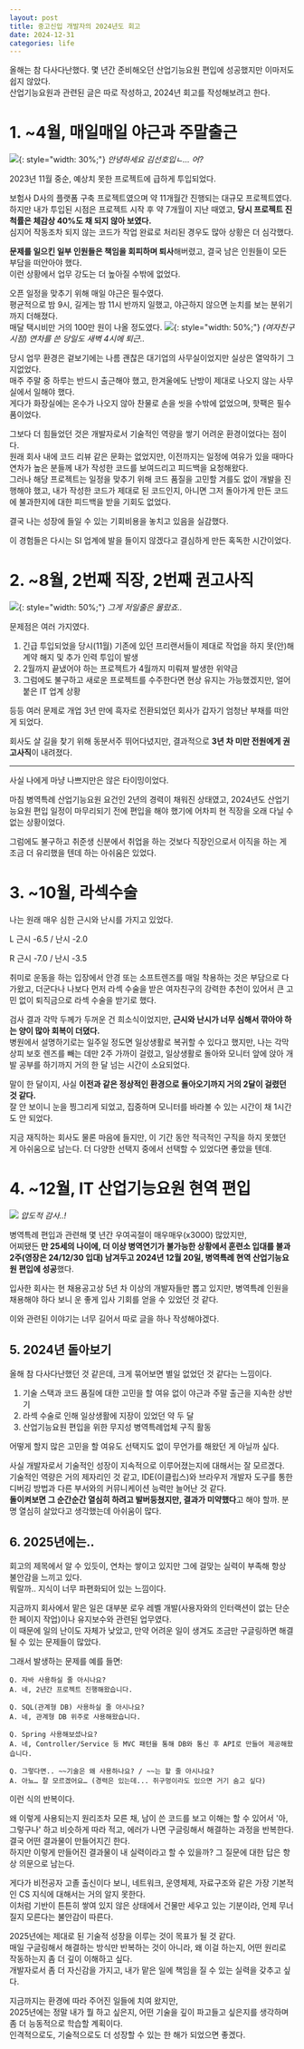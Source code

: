 ```yaml
---
layout: post
title: 중고신입 개발자의 2024년도 회고
date: 2024-12-31
categories: life
---
```

올해는 참 다사다난했다. 몇 년간 준비해오던 산업기능요원 편입에 성공했지만 이마저도 쉽지 않았다.  
산업기능요원과 관련된 글은 따로 작성하고, 2024년 회고를 작성해보려고 한다.
# 1. ~4월, 매일매일 야근과 주말출근
![](2024-12-31-중고신입-개발자의-2024년도-회고.gif){: style="width: 30%;"}
*안녕하세요 김선호입ㄴ... 어?*

2023년 11월 중순, 예상치 못한 프로젝트에 급하게 투입되었다.

보험사 D사의 플랫폼 구축 프로젝트였으며 약 11개월간 진행되는 대규모 프로젝트였다.  
하지만 내가 투입된 시점은 프로젝트 시작 후 약 7개월이 지난 때였고, **당시 프로젝트 진척률은 체감상 40%도 채 되지 않아 보였다.**  
심지어 작동조차 되지 않는 코드가 작업 완료로 처리된 경우도 많아 상황은 더 심각했다.

**문제를 일으킨 일부 인원들은 책임을 회피하며 퇴사**해버렸고, 결국 남은 인원들이 모든 부담을 떠안아야 했다.  
이런 상황에서 업무 강도는 더 높아질 수밖에 없었다.

오픈 일정을 맞추기 위해 매일 야근은 필수였다.  
평균적으로 밤 9시, 길게는 밤 11시 반까지 일했고, 야근하지 않으면 눈치를 보는 분위기까지 더해졌다.  
매달 택시비만 거의 100만 원이 나올 정도였다.
![](2024-12-31-중고신입-개발자의-2024년도-회고-1.jpeg){: style="width: 50%;"}
*(여자친구 시점) 연차를 쓴 당일도 새벽 4시에 퇴근..*

당시 업무 환경은 겉보기에는 나름 괜찮은 대기업의 사무실이었지만 실상은 열악하기 그지없었다.  
매주 주말 중 하루는 반드시 출근해야 했고, 한겨울에도 난방이 제대로 나오지 않는 사무실에서 일해야 했다.  
게다가 화장실에는 온수가 나오지 않아 찬물로 손을 씻을 수밖에 없었으며, 핫팩은 필수품이었다.

그보다 더 힘들었던 것은 개발자로서 기술적인 역량을 쌓기 어려운 환경이었다는 점이다.  
원래 회사 내에 코드 리뷰 같은 문화는 없었지만, 이전까지는 일정에 여유가 있을 때마다 연차가 높은 분들께 내가 작성한 코드를 보여드리고 피드백을 요청해왔다.  
그러나 해당 프로젝트는 일정을 맞추기 위해 코드 품질을 고민할 겨를도 없이 개발을 진행해야 했고, 내가 작성한 코드가 제대로 된 코드인지, 아니면 그저 돌아가게 만든 코드에 불과한지에 대한 피드백을 받을 기회도 없었다.

결국 나는 성장에 들일 수 있는 기회비용을 놓치고 있음을 실감했다.

이 경험들은 다시는 SI 업계에 발을 들이지 않겠다고 결심하게 만든 혹독한 시간이었다.

# 2. ~8월, 2번째 직장, 2번째 권고사직
![](2024-12-31-중고신입-개발자의-2024년도-회고.jpeg){: style="width: 50%;"}
*그게 저일줄은 몰랐죠..*

문제점은 여러 가지였다.

1. 긴급 투입되었을 당시(11월) 기존에 있던 프리랜서들이 제대로 작업을 하지 못(안)해 계약 해지 및 추가 인력 투입이 발생
2. 2월까지 끝냈어야 하는 프로젝트가 4월까지 미뤄져 발생한 위약금
3. 그럼에도 불구하고 새로운 프로젝트를 수주한다면 현상 유지는 가능했겠지만, 얼어붙은 IT 업계 상황

등등 여러 문제로 개업 3년 만에 흑자로 전환되었던 회사가 갑자기 엄청난 부채를 떠안게 되었다.

회사도 살 길을 찾기 위해 동분서주 뛰어다녔지만, 결과적으로 **3년 차 미만 전원에게 권고사직**이 내려졌다.

---

사실 나에게 마냥 나쁘지만은 않은 타이밍이었다.

마침 병역특례 산업기능요원 요건인 2년의 경력이 채워진 상태였고, 2024년도 산업기능요원 편입 일정이 마무리되기 전에 편입을 해야 했기에 어차피 현 직장을 오래 다닐 수 없는 상황이었다.

그럼에도 불구하고 취준생 신분에서 취업을 하는 것보다 직장인으로서 이직을 하는 게 조금 더 유리했을 텐데 하는 아쉬움은 있었다.

# 3. ~10월, 라섹수술

나는 원래 매우 심한 근시와 난시를 가지고 있었다.

L 근시 -6.5 / 난시 -2.0

R 근시 -7.0 / 난시 -3.5

취미로 운동을 하는 입장에서 안경 또는 소프트렌즈를 매일 착용하는 것은 부담으로 다가왔고, 더군다나 나보다 먼저 라섹 수술을 받은 여자친구의 강력한 추천이 있어서 큰 고민 없이 퇴직금으로 라섹 수술을 받기로 했다.

검사 결과 각막 두께가 두꺼운 건 희소식이었지만, **근시와 난시가 너무 심해서 깎아야 하는 양이 많아 회복이 더뎠다.**   
병원에서 설명하기로는 일주일 정도면 일상생활로 복귀할 수 있다고 했지만, 나는 각막 상피 보호 렌즈를 빼는 데만 2주 가까이 걸렸고, 일상생활로 돌아와 모니터 앞에 앉아 개발 공부를 하기까지 거의 한 달 넘는 시간이 소요되었다.

말이 한 달이지, 사실 **이전과 같은 정상적인 환경으로 돌아오기까지 거의 2달이 걸렸던 것 같다.**  
잘 안 보이니 눈을 찡그리게 되었고, 집중하며 모니터를 바라볼 수 있는 시간이 채 1시간도 안 되었다.

지금 재직하는 회사도 물론 마음에 들지만, 이 기간 동안 적극적인 구직을 하지 못했던 게 아쉬움으로 남는다. 더 다양한 선택지 중에서 선택할 수 있었다면 좋았을 텐데.

# 4. ~12월, IT 산업기능요원 현역 편입
![](2024-12-31-중고신입-개발자의-2024년도-회고.png)
*압도적 감사..!*

병역특례 편입과 관련해 몇 년간 우여곡절이 매우매우(x3000) 많았지만,  
어찌됐든 **만 25세의 나이에, 더 이상 병역연기가 불가능한 상황에서 훈련소 입대를 불과 2주(영장은 24/12/30 입대) 남겨두고  2024년 12월 20일, 병역특례 현역 산업기능요원 편입에 성공**했다.

입사한 회사는 현 채용공고상 5년 차 이상의 개발자들만 뽑고 있지만, 병역특례 인원을 채용해야 하다 보니 운 좋게 입사 기회를 얻을 수 있었던 것 같다.

이와 관련된 이야기는 너무 길어서 따로 글을 하나 작성해야겠다.

## 5. 2024년 돌아보기

올해 참 다사다난했던 것 같은데, 크게 묶어보면 별일 없었던 것 같다는 느낌이다.

1. 기술 스택과 코드 품질에 대한 고민을 할 여유 없이 야근과 주말 출근을 지속한 상반기
2. 라섹 수술로 인해 일상생활에 지장이 있었던 약 두 달
3. 산업기능요원 편입을 위한 무지성 병역특례업체 구직 활동

어떻게 할지 많은 고민을 할 여유도 선택지도 없이 무언가를 해왔던 게 아닐까 싶다.

사실 개발자로서 기술적인 성장이 지속적으로 이루어졌는지에 대해서는 잘 모르겠다.  
기술적인 역량은 거의 제자리인 것 같고, IDE(이클립스)와 브라우저 개발자 도구를 통한 디버깅 방법과 다른 부서와의 커뮤니케이션 능력만 늘어난 것 같다.  
**돌이켜보면 그 순간순간 열심히 하려고 발버둥쳤지만, 결과가 미약했다**고 해야 할까. 분명 열심히 살았다고 생각했는데 아쉬움이 많다.

## 6. 2025년에는..

회고의 제목에서 알 수 있듯이, 연차는 쌓이고 있지만 그에 걸맞는 실력이 부족해 항상 불안감을 느끼고 있다.  
뭐랄까.. 지식이 너무 파편화되어 있는 느낌이다.

지금까지 회사에서 맡은 일은 대부분 로우 레벨 개발(사용자와의 인터랙션이 없는 단순한 페이지 작업)이나 유지보수와 관련된 업무였다.  
이 때문에 일의 난이도 자체가 낮았고, 만약 어려운 일이 생겨도 조금만 구글링하면 해결될 수 있는 문제들이 많았다.

그래서 발생하는 문제를 예를 들면:

```
Q. 자바 사용하실 줄 아시나요?
A. 네, 2년간 프로젝트 진행해왔습니다.

Q. SQL(관계형 DB) 사용하실 줄 아시나요?
A. 네, 관계형 DB 위주로 사용해왔습니다.

Q. Spring 사용해보셨나요?
A. 네, Controller/Service 등 MVC 패턴을 통해 DB와 통신 후 API로 만들어 제공해왔습니다.

Q. 그렇다면.. ~~기술은 왜 사용하나요? / ~~는 할 줄 아시나요?
A. 아뇨… 잘 모르겠어요… (경력은 있는데... 쥐구멍이라도 있으면 거기 숨고 싶다)
```

이런 식의 반복이다.

왜 이렇게 사용되는지 원리조차 모른 채, 남이 쓴 코드를 보고 이해는 할 수 있어서 '아, 그렇구나' 하고 비슷하게 따라 적고, 에러가 나면 구글링해서 해결하는 과정을 반복한다. 결국 어떤 결과물이 만들어지긴 한다.  
하지만 이렇게 만들어진 결과물이 내 실력이라고 할 수 있을까? 그 질문에 대한 답은 항상 의문으로 남는다.



게다가 비전공자 고졸 출신이다 보니, 네트워크, 운영체제, 자료구조와 같은 가장 기본적인 CS 지식에 대해서는 거의 알지 못한다.  
이처럼 기반이 튼튼히 쌓여 있지 않은 상태에서 건물만 세우고 있는 기분이라, 언제 무너질지 모른다는 불안감이 따른다.

2025년에는 제대로 된 기술적 성장을 이루는 것이 목표가 될 것 같다.  
매일 구글링해서 해결하는 방식만 반복하는 것이 아니라, 왜 이걸 하는지, 어떤 원리로 작동하는지 좀 더 깊이 이해하고 싶다.  
개발자로서 좀 더 자신감을 가지고, 내가 맡은 일에 책임을 질 수 있는 실력을 갖추고 싶다.

지금까지는 환경에 따라 주어진 일들에 치여 왔지만,  
2025년에는 정말 내가 뭘 하고 싶은지, 어떤 기술을 깊이 파고들고 싶은지를 생각하며 좀 더 능동적으로 학습할 계획이다.  
인격적으로도, 기술적으로도 더 성장할 수 있는 한 해가 되었으면 좋겠다.